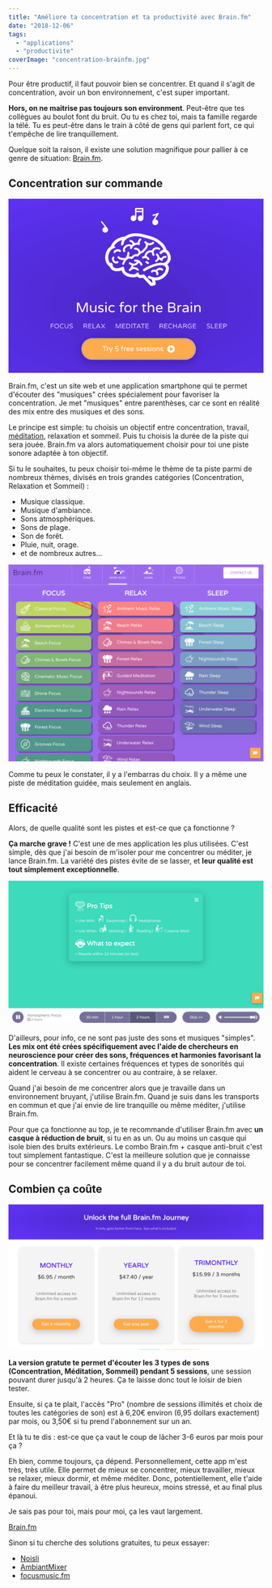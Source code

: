 ```yaml
---
title: "Améliore ta concentration et ta productivité avec Brain.fm"
date: "2018-12-06"
tags:
  - "applications"
  - "productivite"
coverImage: "concentration-brainfm.jpg"
---
```


Pour être productif, il faut pouvoir bien se concentrer. Et quand il s'agit de concentration, avoir un bon environnement, c'est super important.

**Hors, on ne maitrise pas toujours son environment**. Peut-être que tes collègues au boulot font du bruit. Ou tu es chez toi, mais ta famille regarde la télé. Tu es peut-être dans le train à côté de gens qui parlent fort, ce qui t'empêche de lire tranquillement.

Quelque soit la raison, il existe une solution magnifique pour pallier à ce genre de situation: [Brain.fm](https://brain.fm/).<!--more-->

## Concentration sur commande

![](images/brainfm.png)

Brain.fm, c'est un site web et une application smartphone qui te permet d'écouter des "musiques" crées spécialement pour favoriser la concentration. Je met "musiques" entre parenthèses, car ce sont en réalité des mix entre des musiques et des sons.

Le principe est simple: tu choisis un objectif entre concentration, travail, [méditation](https://tobal.fr/comment-se-mettre-a-la-meditation/), relaxation et sommeil. Puis tu choisis la durée de la piste qui sera jouée. Brain.fm va alors automatiquement choisir pour toi une piste sonore adaptée à ton objectif.

Si tu le souhaites, tu peux choisir toi-même le thème de ta piste parmi de nombreux thèmes, divisés en trois grandes catégories (Concentration, Relaxation et Sommeil) :

- Musique classique.
- Musique d'ambiance.
- Sons atmosphériques.
- Sons de plage.
- Son de forêt.
- Pluie, nuit, orage.
- et de nombreux autres...

![](images/brainfm-1.png)

Comme tu peux le constater, il y a l'embarras du choix. Il y a même une piste de méditation guidée, mais seulement en anglais.

## Efficacité

Alors, de quelle qualité sont les pistes et est-ce que ça fonctionne ?

**Ça marche grave !** C'est une de mes application les plus utilisées. C'est simple, dès que j'ai besoin de m'isoler pour me concentrer ou méditer, je lance Brain.fm. La variété des pistes évite de se lasser, et **leur qualité est tout simplement exceptionnelle**.

![](images/focusmusic-interface.png)

D'ailleurs, pour info, ce ne sont pas juste des sons et musiques "simples". **Les mix ont été crées spécifiquement avec l'aide de chercheurs en neuroscience pour créer des sons, fréquences et harmonies favorisant la concentration**. Il existe certaines fréquences et types de sonorités qui aident le cerveau à se concentrer ou au contraire, à se relaxer.

Quand j'ai besoin de me concentrer alors que je travaille dans un environnement bruyant, j'utilise Brain.fm. Quand je suis dans les transports en commun et que j'ai envie de lire tranquille ou même méditer, j'utilise Brain.fm.

Pour que ça fonctionne au top, je te recommande d'utiliser Brain.fm avec **un casque à réduction de bruit**, si tu en as un. Ou au moins un casque qui isole bien des bruits extérieurs. Le combo Brain.fm + casque anti-bruit c'est tout simplement fantastique. C'est la meilleure solution que je connaisse pour se concentrer facilement même quand il y a du bruit autour de toi.

## Combien ça coûte

![](images/brainfm-prix.png)

**La version gratute te permet d'écouter les 3 types de sons (Concentration, Méditation, Sommeil) pendant 5 sessions**, une session pouvant durer jusqu'à 2 heures. Ça te laisse donc tout le loisir de bien tester.

Ensuite, si ça te plait, l'accès "Pro" (nombre de sessions illimités et choix de toutes les catégories de son) est à 6,20€ environ (6,95 dollars exactement) par mois, ou 3,50€ si tu prend l'abonnement sur un an.

Et là tu te dis : est-ce que ça vaut le coup de lâcher 3-6 euros par mois pour ça ?

Eh bien, comme toujours, ça dépend. Personnellement, cette app m'est très, très utile. Elle permet de mieux se concentrer, mieux travailler, mieux se relaxer, mieux dormir, et même méditer. Donc, potentiellement, elle t'aide à faire du meilleur travail, à être plus heureux, moins stressé, et au final plus épanoui.

Je sais pas pour toi, mais pour moi, ça les vaut largement.

[Brain.fm](https://brain.fm)

Sinon si tu cherche des solutions gratuites, tu peux essayer:

- [Noisli](https://tobal.fr/ameliorer-sa-concentration-avec-noisli/)
- [AmbiantMixer](https://tobal.fr/creer-dans-ambiances-sonores-pour-etre-plus-concentre-et-plus-productif/)
- [focusmusic.fm](https://tobal.fr/une-application-web-pour-mieux-se-concentrer-et-etre-plus-productif/)
